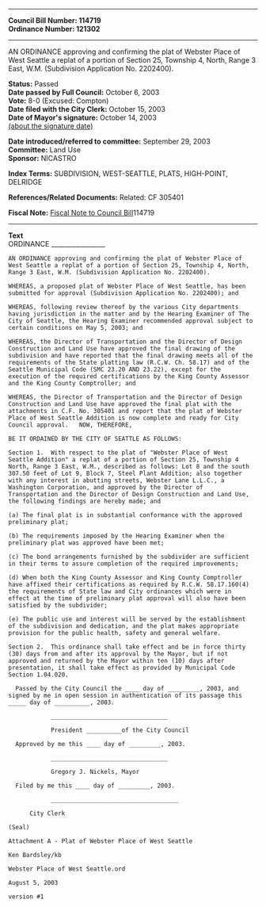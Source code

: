 * * * * *  
  
**Council Bill Number: [](#h0)[](#h2)114719**   
**Ordinance Number: 121302**  
  
* * * * *  
  
AN ORDINANCE approving and confirming the plat of Webster Place of West Seattle a replat of a portion of Section 25, Township 4, North, Range 3 East, W.M. (Subdivision Application No. 2202400).  
  
**Status:** Passed   
**Date passed by Full Council:** October 6, 2003   
**Vote:** 8-0 (Excused: Compton)   
**Date filed with the City Clerk:** October 15, 2003   
**Date of Mayor's signature:** October 14, 2003   
[(about the signature date)](/~public/approvaldate.htm)   
  
  
**Date introduced/referred to committee:** September 29, 2003   
**Committee:** Land Use   
**Sponsor:** NICASTRO   
  
**Index Terms:** SUBDIVISION, WEST-SEATTLE, PLATS, HIGH-POINT, DELRIDGE  
  
**References/Related Documents:** Related: CF 305401  
  
**Fiscal Note:** [Fiscal Note to Council Bill](http://clerk.seattle.gov/~public/fnote/114719.htm)[](#h1)[](#h3)114719  
  
* * * * *  
  
**Text**  
    ORDINANCE _________________  
  
    AN ORDINANCE approving and confirming the plat of Webster Place of  
    West Seattle a replat of a portion of Section 25, Township 4, North,  
    Range 3 East, W.M. (Subdivision Application No. 2202400).  
  
    WHEREAS, a proposed plat of Webster Place of West Seattle, has been  
    submitted for approval (Subdivision Application No. 2202400); and  
  
    WHEREAS, following review thereof by the various City departments  
    having jurisdiction in the matter and by the Hearing Examiner of The  
    City of Seattle, the Hearing Examiner recommended approval subject to  
    certain conditions on May 5, 2003; and  
  
    WHEREAS, the Director of Transportation and the Director of Design  
    Construction and Land Use have approved the final drawing of the  
    subdivision and have reported that the final drawing meets all of the  
    requirements of the State platting law (R.C.W. Ch. 58.17) and of the  
    Seattle Municipal Code (SMC 23.20 AND 23.22), except for the  
    execution of the required certifications by the King County Assessor  
    and the King County Comptroller; and  
  
    WHEREAS, the Director of Transportation and the Director of Design  
    Construction and Land Use have approved the final plat with the  
    attachments in C.F. No. 305401 and report that the plat of Webster  
    Place of West Seattle Addition is now complete and ready for City  
    Council approval.   NOW, THEREFORE,  
  
    BE IT ORDAINED BY THE CITY OF SEATTLE AS FOLLOWS:  
  
    Section 1.  With respect to the plat of "Webster Place of West  
    Seattle Addition" a replat of a portion of Section 25, Township 4  
    North, Range 3 East, W.M., described as follows: Lot 8 and the south  
    307.50 feet of Lot 9, Block 7, Steel Plant Addition; also together  
    with any interest in abutting streets, Webster Lane L.L.C., a  
    Washington Corporation, and approved by the Director of  
    Transportation and the Director of Design Construction and Land Use,  
    the following findings are hereby made; and  
  
    (a) The final plat is in substantial conformance with the approved  
    preliminary plat;  
  
    (b) The requirements imposed by the Hearing Examiner when the  
    preliminary plat was approved have been met;  
  
    (c) The bond arrangements furnished by the subdivider are sufficient  
    in their terms to assure completion of the required improvements;  
  
    (d) When both the King County Assessor and King County Comptroller  
    have affixed their certifications as required by R.C.W. 58.17.160(4)  
    the requirements of State law and City ordinances which were in  
    effect at the time of preliminary plat approval will also have been  
    satisfied by the subdivider;  
  
    (e) The public use and interest will be served by the establishment  
    of the subdivision and dedication, and the plat makes appropriate  
    provision for the public health, safety and general welfare.  
  
    Section 2.  This ordinance shall take effect and be in force thirty  
    (30) days from and after its approval by the Mayor, but if not  
    approved and returned by the Mayor within ten (10) days after  
    presentation, it shall take effect as provided by Municipal Code  
    Section 1.04.020.  
  
      Passed by the City Council the ____ day of _________, 2003, and  
    signed by me in open session in authentication of its passage this  
    _____ day of __________, 2003.  
  
                _________________________________  
  
                President __________of the City Council  
  
      Approved by me this ____ day of _________, 2003.  
  
                _________________________________  
  
                Gregory J. Nickels, Mayor  
  
      Filed by me this ____ day of _________, 2003.  
  
                ____________________________________  
  
          City Clerk  
  
    (Seal)  
  
    Attachment A - Plat of Webster Place of West Seattle  
  
    Ken Bardsley/kb  
  
    Webster Place of West Seattle.ord  
  
    August 5, 2003  
  
    version #1  
